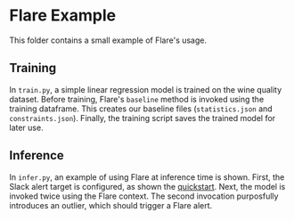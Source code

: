 # Flare Example

This folder contains a small example of Flare's usage.

## Training

In `train.py`, a simple linear regression model is trained
on the wine quality dataset. Before training, Flare's
`baseline` method is invoked using the training dataframe.
This creates our baseline files (`statistics.json` and
`constraints.json`). Finally, the training script saves
the trained model for later use.

## Inference

In `infer.py`, an example of using Flare at inference time
is shown. First, the Slack alert target is configured, as
shown the [quickstart](/flare#configure-alert-target).
Next, the model is invoked twice using the Flare context. 
The second invocation purposfully introduces an outlier, which
should trigger a Flare alert. 
